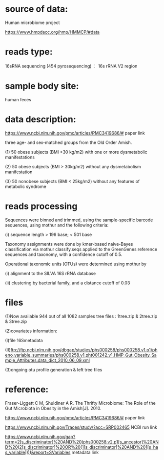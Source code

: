 
# source of data: 
Human microbiome project 

https://www.hmpdacc.org/hmp/HMMCP/#data

# reads type: 
16sRNA sequencing (454 pyrosequencing) ： 16s rRNA V2 region

# sample body site:
human feces

# data description:
https://www.ncbi.nlm.nih.gov/pmc/articles/PMC3419686/# paper link

three age- and sex-matched groups from the Old Order Amish.

(1)	50 obese subjects (BMI >30 kg/m2) with one or more dysmetabolic manifestations

(2)	50 obese subjects (BMI > 30kg/m2) without any dysmetabolism manifestation

(3)	50 nonobese subjects (BMI < 25kg/m2) without any features of metabolic syndrome 

# reads processing
Sequences were binned and trimmed, using the sample-specific barcode sequences, using mothur and the following criteria:

(i) sequence length > 199 base; < 501 base

Taxonomy assignments were done by kmer-based naive-Bayes classification via mothur classify.seqs applied to the GreenGenes reference sequences and taxonomy, with a confidence cutoff of 0.5. 

Operational taxonomic units (OTUs) were determined using mothur by 

(i) alignment to the SILVA 16S rRNA database

(ii) clustering by bacterial family, and a distance cutoff of 0.03

# files
(1)Now available 944 out of all 1082 samples tree files : 1tree.zip & 2tree.zip & 3tree.zip

(2)covariates information:

(I)file 16Smetadata

(II)ftp://ftp.ncbi.nlm.nih.gov/dbgap/studies/phs000258/phs000258.v1.p1/pheno_variable_summaries/phs000258.v1.pht001242.v1.HMP_Gut_Obesity_Sample_Attributes.data_dict_2010_06_09.xml

(3)ongoing 
otu profile generation & left tree files 


# reference:
Fraser-Liggett C M, Shuldiner A R. The Thrifty Microbiome: The Role of the Gut Microbiota in Obesity in the Amish[J]. 2010.

https://www.ncbi.nlm.nih.gov/pmc/articles/PMC3419686/# paper link

https://www.ncbi.nlm.nih.gov/Traces/study/?acc=SRP002465 NCBI run link

https://www.ncbi.nlm.nih.gov/gap?term=2[s_discriminator]%20AND%20(phs000258.v2.p1[s_ancestor]%20AND%20(2[s_discriminator]%20OR%20(1[s_discriminator]%20AND%201[s_has_variable])))&report=SVariables metadata link



